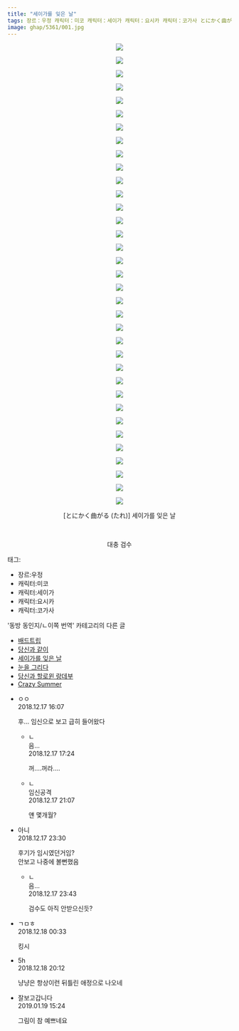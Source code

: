 ```yaml
---
title: "세이가를 잊은 날"
tags: 장르：우정 캐릭터：미코 캐릭터：세이가 캐릭터：요시카 캐릭터：코가사 とにかく曲がる たれ 동방_동인지／ㄴ이쪽_번역
image: ghap/5361/001.jpg
---
```

<div class="article">
<p style="text-align: center; clear: none; float: none;"><img src="{{ site.nasurl }}/ghap/5361/001.jpg"/></p>
<p style="text-align: center; clear: none; float: none;"><img src="{{ site.nasurl }}/ghap/5361/002.jpg"/></p>
<p style="text-align: center; clear: none; float: none;"><img src="{{ site.nasurl }}/ghap/5361/003.jpg"/></p>
<p style="text-align: center; clear: none; float: none;"><img src="{{ site.nasurl }}/ghap/5361/004.jpg"/></p>
<p style="text-align: center; clear: none; float: none;"><img src="{{ site.nasurl }}/ghap/5361/005.jpg"/></p>
<p style="text-align: center; clear: none; float: none;"><img src="{{ site.nasurl }}/ghap/5361/006.jpg"/></p>
<p style="text-align: center; clear: none; float: none;"><img src="{{ site.nasurl }}/ghap/5361/007.jpg"/></p>
<p style="text-align: center; clear: none; float: none;"><img src="{{ site.nasurl }}/ghap/5361/008.jpg"/></p>
<p style="text-align: center; clear: none; float: none;"><img src="{{ site.nasurl }}/ghap/5361/009.jpg"/></p>
<p style="text-align: center; clear: none; float: none;"><img src="{{ site.nasurl }}/ghap/5361/010.jpg"/></p>
<p style="text-align: center; clear: none; float: none;"><img src="{{ site.nasurl }}/ghap/5361/011.jpg"/></p>
<p style="text-align: center; clear: none; float: none;"><img src="{{ site.nasurl }}/ghap/5361/012.jpg"/></p>
<p style="text-align: center; clear: none; float: none;"><img src="{{ site.nasurl }}/ghap/5361/013.jpg"/></p>
<p style="text-align: center; clear: none; float: none;"><img src="{{ site.nasurl }}/ghap/5361/014.jpg"/></p>
<p style="text-align: center; clear: none; float: none;"><img src="{{ site.nasurl }}/ghap/5361/015.jpg"/></p>
<p style="text-align: center; clear: none; float: none;"><img src="{{ site.nasurl }}/ghap/5361/016.jpg"/></p>
<p style="text-align: center; clear: none; float: none;"><img src="{{ site.nasurl }}/ghap/5361/017.jpg"/></p>
<p style="text-align: center; clear: none; float: none;"><img src="{{ site.nasurl }}/ghap/5361/018.jpg"/></p>
<p style="text-align: center; clear: none; float: none;"><img src="{{ site.nasurl }}/ghap/5361/019.jpg"/></p>
<p style="text-align: center; clear: none; float: none;"><img src="{{ site.nasurl }}/ghap/5361/020.jpg"/></p>
<p style="text-align: center; clear: none; float: none;"><img src="{{ site.nasurl }}/ghap/5361/021.jpg"/></p>
<p style="text-align: center; clear: none; float: none;"><img src="{{ site.nasurl }}/ghap/5361/022.jpg"/></p>
<p style="text-align: center; clear: none; float: none;"><img src="{{ site.nasurl }}/ghap/5361/023.jpg"/></p>
<p style="text-align: center; clear: none; float: none;"><img src="{{ site.nasurl }}/ghap/5361/024.jpg"/></p>
<p style="text-align: center; clear: none; float: none;"><img src="{{ site.nasurl }}/ghap/5361/025.jpg"/></p>
<p style="text-align: center; clear: none; float: none;"><img src="{{ site.nasurl }}/ghap/5361/026.jpg"/></p>
<p style="text-align: center; clear: none; float: none;"><img src="{{ site.nasurl }}/ghap/5361/027.jpg"/></p>
<p style="text-align: center; clear: none; float: none;"><img src="{{ site.nasurl }}/ghap/5361/028.jpg"/></p>
<p style="text-align: center; clear: none; float: none;"><img src="{{ site.nasurl }}/ghap/5361/029.jpg"/></p>
<p style="text-align: center; clear: none; float: none;"><img src="{{ site.nasurl }}/ghap/5361/030.jpg"/></p>
<p style="text-align: center; clear: none; float: none;"><img src="{{ site.nasurl }}/ghap/5361/031.jpg"/></p>
<p style="text-align: center; clear: none; float: none;"><img src="{{ site.nasurl }}/ghap/5361/032.jpg"/></p>
<p style="text-align: center; clear: none; float: none;"><img src="{{ site.nasurl }}/ghap/5361/033.jpg"/></p>
<p style="text-align: center; clear: none; float: none;"><img src="{{ site.nasurl }}/ghap/5361/034.jpg"/></p>
<p style="text-align: center; clear: none; float: none;"><img src="{{ site.nasurl }}/ghap/5361/035.jpg"/></p>
<p style="text-align: center; clear: none; float: none;">[とにかく曲がる (たれ)] 세이가를 잊은 날</p>
<p style="text-align: center; clear: none; float: none;"><br/></p>
<p style="text-align: center; clear: none; float: none;">대충 검수</p>
</div><div class="tagTrail">
<p>태그: </p>
<ul>
<li>장르:우정</li>
<li>캐릭터:미코</li>
<li>캐릭터:세이가</li>
<li>캐릭터:요시카</li>
<li>캐릭터:코가사</li>
</ul>
</div><div class="another">
<p>'동방 동인지/ㄴ이쪽 번역' 카테고리의 다른 글</p>
<ul>
<li><a href="/2018-12-25-ghap_5415">배드트립</a></li>
<li><a href="/2018-12-23-ghap_5396">당신과 같이</a></li>
<li><a href="/2018-12-17-ghap_5361">세이가를 잊은 날</a></li>
<li><a href="/2018-12-11-ghap_5326">눈을 그리다</a></li>
<li><a href="/2018-10-31-ghap_4994">당신과 할로윈 랑데부</a></li>
<li><a href="/2018-10-26-ghap_4875">Crazy Summer</a></li>
</ul>
</div><div class="comment">
<ul>
<li class="cb_thumb_off" id="comment15387901">
<div class="cb_comment_area">
<div class="cb_info_area">
<div class="cb_section">
<span class="cb_nick_name">ㅇㅇ</span>
</div>
<div class="cb_section">
<span class="cb_date">2018.12.17 16:07 </span>
</div>
</div>
<div class="cb_dsc_comment">
<p class="cb_dsc">
											후… 임신으로 보고 급히 들어왔다
										</p>
</div>
<ul>
<li class="cb_thumb_off" id="comment15387931">
<span class="cb_bu_subnode">ㄴ</span>
<div class="cb_comment_area">
<div class="cb_info_area">
<div class="cb_section">
<span class="cb_nick_name">음...</span>
</div>
<div class="cb_section">
<span class="cb_date">2018.12.17 17:24 </span>
</div>
</div>
<div class="cb_dsc_comment">
<p class="cb_dsc">
																꺼....꺼라....
															</p>
</div>
</div>
</li>
<li class="cb_thumb_off" id="comment15388027">
<span class="cb_bu_subnode">ㄴ</span>
<div class="cb_comment_area">
<div class="cb_info_area">
<div class="cb_section">
<span class="cb_nick_name">임신공격</span>
</div>
<div class="cb_section">
<span class="cb_date">2018.12.17 21:07 </span>
</div>
</div>
<div class="cb_dsc_comment">
<p class="cb_dsc">
																얜 몇개월?
															</p>
</div>
</div>
</li>
</ul>
</div></li>
<li class="cb_thumb_off" id="comment15388113">
<div class="cb_comment_area">
<div class="cb_info_area">
<div class="cb_section">
<span class="cb_nick_name">아니</span>
</div>
<div class="cb_section">
<span class="cb_date">2018.12.17 23:30 </span>
</div>
</div>
<div class="cb_dsc_comment">
<p class="cb_dsc">
											후기가 임시였던거임?<br/>
안보고 나중에 볼뻔했음
										</p>
</div>
<ul>
<li class="cb_thumb_off" id="comment15388124">
<span class="cb_bu_subnode">ㄴ</span>
<div class="cb_comment_area">
<div class="cb_info_area">
<div class="cb_section">
<span class="cb_nick_name">음...</span>
</div>
<div class="cb_section">
<span class="cb_date">2018.12.17 23:43 </span>
</div>
</div>
<div class="cb_dsc_comment">
<p class="cb_dsc">
																검수도 아직 안받으신듯?
															</p>
</div>
</div>
</li>
</ul>
</div></li>
<li class="cb_thumb_off" id="comment15388137">
<div class="cb_comment_area">
<div class="cb_info_area">
<div class="cb_section">
<span class="cb_nick_name">ㄱㅁㅎ</span>
</div>
<div class="cb_section">
<span class="cb_date">2018.12.18 00:33 </span>
</div>
</div>
<div class="cb_dsc_comment">
<p class="cb_dsc">
											킹시
										</p>
</div>
</div></li>
<li class="cb_thumb_off" id="comment15388666">
<div class="cb_comment_area">
<div class="cb_info_area">
<div class="cb_section">
<span class="cb_nick_name">5h</span>
</div>
<div class="cb_section">
<span class="cb_date">2018.12.18 20:12 </span>
</div>
</div>
<div class="cb_dsc_comment">
<p class="cb_dsc">
											냥냥은 항상이런 뒤틀린 애정으로 나오네
										</p>
</div>
</div></li>
<li class="cb_thumb_off" id="comment15414646">
<div class="cb_comment_area">
<div class="cb_info_area">
<div class="cb_section">
<span class="cb_nick_name">잘보고갑니다</span>
</div>
<div class="cb_section">
<span class="cb_date">2019.01.19 15:24 </span>
</div>
</div>
<div class="cb_dsc_comment">
<p class="cb_dsc">
											그림이 참 예쁘네요
										</p>
</div>
</div></li>
</ul>
</div>
